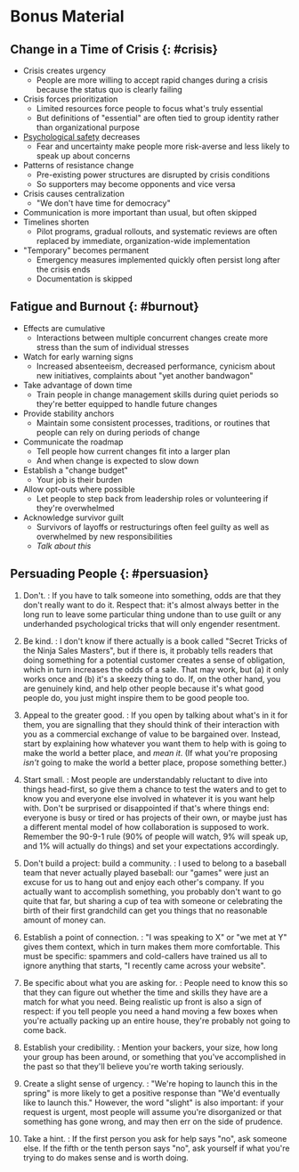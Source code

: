 # Bonus Material

## Change in a Time of Crisis {: #crisis}

-   Crisis creates urgency
    -   People are more willing to accept rapid changes during a crisis because the status quo is clearly failing
-   Crisis forces prioritization
    -   Limited resources force people to focus what's truly essential
    -   But definitions of "essential" are often tied to group identity rather than organizational purpose
-   [Psychological safety](g:psychological-safety) decreases
    -   Fear and uncertainty make people more risk-averse and less likely to speak up about concerns
-   Patterns of resistance change
    -   Pre-existing power structures are disrupted by crisis conditions
    -   So supporters may become opponents and vice versa
-   Crisis causes centralization
    -   "We don't have time for democracy"
-   Communication is more important than usual, but often skipped
-   Timelines shorten
    -   Pilot programs, gradual rollouts, and systematic reviews are often replaced by immediate, organization-wide implementation
-   "Temporary" becomes permanent
    -   Emergency measures implemented quickly often persist long after the crisis ends
    -   Documentation is skipped

## Fatigue and Burnout {: #burnout}

-   Effects are cumulative
    -   Interactions between multiple concurrent changes create more stress than the sum of individual stresses
-   Watch for early warning signs
    -   Increased absenteeism, decreased performance, cynicism about new initiatives, complaints about "yet another bandwagon"
-   Take advantage of down time
    -   Train people in change management skills during quiet periods so they're better equipped to handle future changes
-   Provide stability anchors
    -   Maintain some consistent processes, traditions, or routines that people can rely on during periods of change
-   Communicate the roadmap
    -   Tell people how current changes fit into a larger plan
    -   And when change is expected to slow down
-   Establish a "change budget"
    -   Your job is their burden
-   Allow opt-outs where possible
    -   Let people to step back from leadership roles or volunteering if they're overwhelmed
-   Acknowledge survivor guilt
    -   Survivors of layoffs or restructurings often feel guilty as well as overwhelmed by new responsibilities
    -   *Talk about this*

## Persuading People {: #persuasion}

1)  Don't.
:   If you have to talk someone into something, odds are that they don't really want
    to do it.  Respect that: it's almost always better in the long run to leave some
    particular thing undone than to use guilt or any underhanded psychological
    tricks that will only engender resentment.

2)  Be kind.
:   I don't know if there actually is a book called "Secret Tricks of the Ninja
    Sales Masters", but if there is, it probably tells readers that doing something
    for a potential customer creates a sense of obligation, which in turn increases
    the odds of a sale.  That may work, but (a) it only works once and (b) it's a
    skeezy thing to do.  If, on the other hand, you are genuinely kind, and help
    other people because it's what good people do, you just might inspire them to be
    good people too.

3)  Appeal to the greater good.
:   If you open by talking about what's in it for them, you are signalling that they
    should think of their interaction with you as a commercial exchange of value to
    be bargained over.  Instead, start by explaining how whatever you want them to
    help with is going to make the world a better place, and *mean it*.  (If what
    you're proposing *isn't* going to make the world a better place, propose
    something better.)

4)  Start small.
:   Most people are understandably reluctant to dive into things head-first, so give
    them a chance to test the waters and to get to know you and everyone else
    involved in whatever it is you want help with.  Don't be surprised or
    disappointed if that's where things end: everyone is busy or tired or has
    projects of their own, or maybe just has a different mental model of how
    collaboration is supposed to work.  Remember the 90-9-1 rule (90% of people will
    watch, 9% will speak up, and 1% will actually do things) and set your
    expectations accordingly.

5)  Don't build a project: build a community.
:   I used to belong to a baseball team that never actually played baseball: our
    "games" were just an excuse for us to hang out and enjoy each other's company.
    If you actually want to accomplish something, you probably don't want to go
    quite that far, but sharing a cup of tea with someone or celebrating the birth
    of their first grandchild can get you things that no reasonable amount of money
    can.

6)  Establish a point of connection.
:   "I was speaking to X" or "we met at Y" gives them context, which in turn makes
    them more comfortable.  This must be specific: spammers and cold-callers have
    trained us all to ignore anything that starts, "I recently came across your
    website".

7)  Be specific about what you are asking for.
:   People need to know this so that they can figure out whether the time and skills
    they have are a match for what you need.  Being realistic up front is also a
    sign of respect: if you tell people you need a hand moving a few boxes when
    you're actually packing up an entire house, they're probably not going to come
    back.

8)  Establish your credibility.
:   Mention your backers, your size, how long your group has been around, or
    something that you've accomplished in the past so that they'll believe you're
    worth taking seriously.

9)  Create a slight sense of urgency.
:   "We're hoping to launch this in the spring" is more likely to get a positive
    response than "We'd eventually like to launch this."  However, the word "slight"
    is also important: if your request is urgent, most people will assume you're
    disorganized or that something has gone wrong, and may then err on the side of
    prudence.

10) Take a hint.
:   If the first person you ask for help says "no", ask someone else.  If the fifth
    or the tenth person says "no", ask yourself if what you're trying to do makes
    sense and is worth doing.

